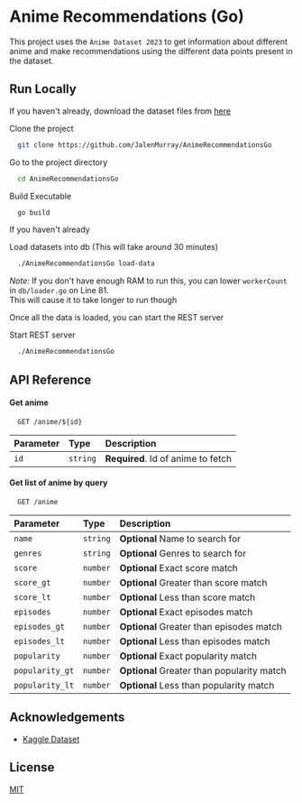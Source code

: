 
# Anime Recommendations (Go)

This project uses the `Anime Dataset 2023` to get information about different anime and make recommendations using the different data points present in the dataset.


## Run Locally

If you haven't already, download the dataset files from [here](https://www.kaggle.com/datasets/dbdmobile/myanimelist-dataset)

Clone the project

```bash
  git clone https://github.com/JalenMurray/AnimeRecommendationsGo
```

Go to the project directory

```bash
  cd AnimeRecommendationsGo
```

Build Executable
```bash
  go build
```

If you haven't already

Load datasets into db (This will take around 30 minutes)
```bash
  ./AnimeRecommendationsGo load-data
```

*Note:* If you don't have enough RAM to run this, you can lower `workerCount` in `db/loader.go` on Line 81.\
This will cause it to take longer to run though

Once all the data is loaded, you can start the REST server

Start REST server
```bash
  ./AnimeRecommendationsGo
```



## API Reference

#### Get anime

```http
  GET /anime/${id}
```

| Parameter | Type     | Description                       |
| :-------- | :------- | :-------------------------------- |
| `id`      | `string` | **Required**. Id of anime to fetch |

#### Get list of anime by query

```http
  GET /anime
```

| Parameter | Type     | Description                |
| :-------- | :------- | :------------------------- |
| `name` | `string` | **Optional** Name to search for |
| `genres` | `string` | **Optional** Genres to search for |
| `score` | `number` | **Optional** Exact score match |
| `score_gt` | `number` | **Optional** Greater than score match |
| `score_lt` | `number` | **Optional** Less than score match |
| `episodes` | `number` | **Optional** Exact episodes match |
| `episodes_gt` | `number` | **Optional** Greater than episodes match |
| `episodes_lt` | `number` | **Optional** Less than episodes match |
| `popularity` | `number` | **Optional** Exact popularity match |
| `popularity_gt` | `number` | **Optional** Greater than popularity match |
| `popularity_lt` | `number` | **Optional** Less than popularity match |




## Acknowledgements

 - [Kaggle Dataset](https://www.kaggle.com/datasets/dbdmobile/myanimelist-dataset)


## License

[MIT](https://choosealicense.com/licenses/mit/)

